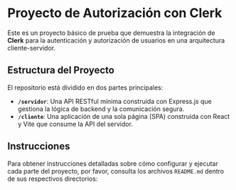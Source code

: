 # Proyecto de Autorización con Clerk

Este es un proyecto básico de prueba que demuestra la integración de **Clerk** para la autenticación y autorización de usuarios en una arquitectura cliente-servidor.

## Estructura del Proyecto

El repositorio está dividido en dos partes principales:

- **`/servidor`**: Una API RESTful mínima construida con Express.js que gestiona la lógica de backend y la comunicación segura.
- **`/cliente`**: Una aplicación de una sola página (SPA) construida con React y Vite que consume la API del servidor.

## Instrucciones

Para obtener instrucciones detalladas sobre cómo configurar y ejecutar cada parte del proyecto, por favor, consulta los archivos `README.md` dentro de sus respectivos directorios:
